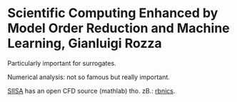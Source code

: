 # Scientific Computing Enhanced by Model Order Reduction and Machine Learning, Gianluigi Rozza

Particularly important for surrogates. 

Numerical analysis: not so famous but really important. 

[SIISA](https://mathlab.sissa.it/) has an open CFD source (mathlab) tho. zB.: [rbnics](https://www.rbnicsproject.org/). 